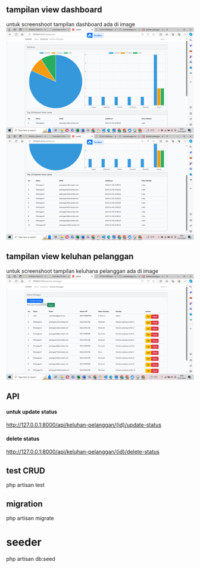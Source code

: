 ## tampilan view dashboard
untuk screenshoot tampilan dashboard ada di image
![image](public/images/dashboard1.png)
![image](public/images/dashboard2.png)

## tampilan view keluhan pelanggan
untuk screenshoot tampilan keluhana  pelanggan ada di image
![image](public/images/keluhan_pelanggan.png)

## API
#### untuk update status 
http://127.0.0.1:8000/api/keluhan-pelanggan/{id}/update-status

#### delete status 
http://127.0.0.1:8000/api/keluhan-pelanggan/{id}/delete-status


## test CRUD
php artisan test

## migration 
php artisan migrate 

# seeder
php artisan db:seed
